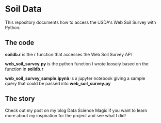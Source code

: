 # Soil Data

This repository documents how to access the USDA's Web Soil Survey with Python.


## The code

**soildb.r** is the r function that accesses the Web Soil Survey API

**web_soil_survey.py** is the python function I wrote loosely based on the function in **soildb.r**

**web_soil_survey_sample.ipynb** is a jupyter notebook giving a sample query that could be passed into **web_soil_survey.py**


## The story

Check out my post on my blog Data Science Magic if you want to learn more about my inspiration for the project and see what I did!
